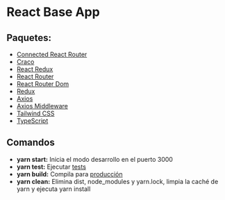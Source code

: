 # React Base App

## Paquetes:

- [Connected React Router](https://github.com/supasate/connected-react-routerreac)
- [Craco](https://github.com/gsoft-inc/craco)
- [React Redux](https://github.com/reduxjs/react-redux)
- [React Router](https://github.com/ReactTraining/react-router/tree/master/packages/react-router)
- [React Router Dom](https://github.com/ReactTraining/react-router/tree/master/packages/react-router-dom)
- [Redux](https://es.redux.js.org/)
- [Axios](https://github.com/axios/axios)
- [Axios Middleware](https://github.com/emileber/axios-middleware)
- [Tailwind CSS](https://tailwindcss.com/)
- [TypeScript](https://github.com/microsoft/TypeScript)

## Comandos

- **yarn start:** Inicia el modo desarrollo en el puerto 3000
- **yarn test:** Ejecutar [tests](https://facebook.github.io/create-react-app/docs/running-tests)
- **yarn build:** Compila para [producción](https://facebook.github.io/create-react-app/docs/deployment)
- **yarn clean:** Elimina dist, node_modules y yarn.lock, limpia la caché de yarn y ejecuta yarn install